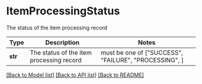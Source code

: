 # ItemProcessingStatus

The status of the item processing record

Type | Description | Notes
------------- | ------------- | -------------
**str** | The status of the item processing record |  must be one of ["SUCCESS", "FAILURE", "PROCESSING", ]

[[Back to Model list]](../README.md#documentation-for-models) [[Back to API list]](../README.md#documentation-for-api-endpoints) [[Back to README]](../README.md)

